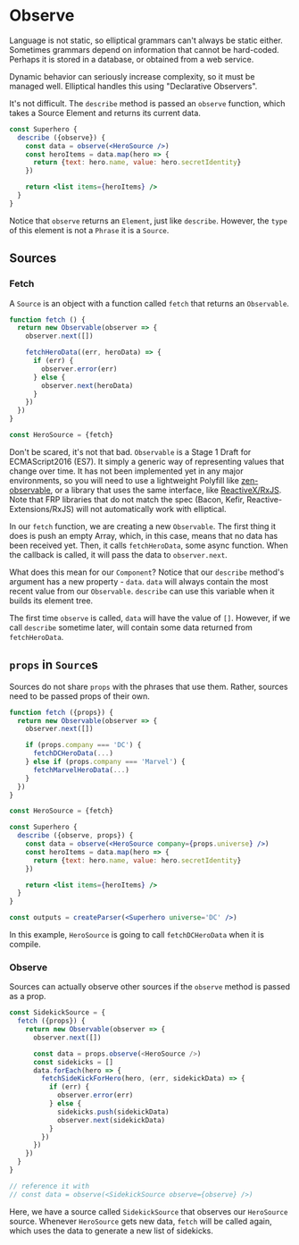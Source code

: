 # Observe

Language is not static, so elliptical grammars can't always be static either.
Sometimes grammars depend on information that cannot be hard-coded. Perhaps
it is stored in a database, or obtained from a web service.

Dynamic behavior can seriously increase complexity,
so it must be managed well. Elliptical handles this using
"Declarative Observers".

It's not difficult. The `describe` method is passed an `observe` function,
which takes a Source Element and returns its current data.

```jsx
const Superhero {
  describe ({observe}) {
    const data = observe(<HeroSource />)
    const heroItems = data.map(hero => {
      return {text: hero.name, value: hero.secretIdentity}
    })

    return <list items={heroItems} />
  }
}
```

Notice that `observe` returns an `Element`, just like `describe`. However,
the `type` of this element is not a `Phrase` it is a `Source`.

## Sources

### Fetch

A `Source` is an object with a function called `fetch`
that returns an `Observable`.

```js
function fetch () {
  return new Observable(observer => {
    observer.next([])

    fetchHeroData((err, heroData) => {
      if (err) {
        observer.error(err)
      } else {
        observer.next(heroData)
      }
    })
  })
}

const HeroSource = {fetch}
```

Don't be scared, it's not that bad. `Observable` is a Stage 1 Draft
for ECMAScript2016 (ES7). It simply a generic way of representing
values that change over time. It has not been implemented yet in any
major environments, so you will need to use a lightweight Polyfill like
[zen-observable](https://github.com/zenparsing/zen-observable), or a library
that uses the same interface, like
[ReactiveX/RxJS](https://github.com/ReactiveX/RxJS). Note that FRP libraries
that do not match the spec (Bacon, Kefir, Reactive-Extensions/RxJS) will
not automatically work with elliptical.

In our `fetch` function, we are creating a new `Observable`.
The first thing it does is
push an empty Array, which, in this case, means that no data
has been received yet. Then, it calls
`fetchHeroData`, some async function. When the callback is called, it will
pass the data to `observer.next`.

What does this mean for our `Component`? Notice that our `describe` method's
argument has a new property - `data`. `data` will always contain the most recent
value from our `Observable`. `describe` can use this variable
when it builds its element tree.

The first time `observe` is called, `data` will have the value of `[]`.
However, if we call `describe` sometime later, will contain some data
returned from `fetchHeroData`.

## `props` in `Source`s

Sources do not share `props` with the phrases that use them. Rather,
sources need to be passed props of their own.

```jsx
function fetch ({props}) {
  return new Observable(observer => {
    observer.next([])

    if (props.company === 'DC') {
      fetchDCHeroData(...)
    } else if (props.company === 'Marvel') {
      fetchMarvelHeroData(...)
    }
  })
}

const HeroSource = {fetch}

const Superhero {
  describe ({observe, props}) {
    const data = observe(<HeroSource company={props.universe} />)
    const heroItems = data.map(hero => {
      return {text: hero.name, value: hero.secretIdentity}
    })

    return <list items={heroItems} />
  }
}

const outputs = createParser(<Superhero universe='DC' />)
```

In this example, `HeroSource` is going to call `fetchDCHeroData` when it
is compile.

### Observe

Sources can actually observe other sources if the `observe` method is passed
as a prop.

```js
const SidekickSource = {
  fetch ({props}) {
    return new Observable(observer => {
      observer.next([])

      const data = props.observe(<HeroSource />)
      const sidekicks = []
      data.forEach(hero => {
        fetchSideKickForHero(hero, (err, sidekickData) => {
          if (err) {
            observer.error(err)
          } else {
            sidekicks.push(sidekickData)
            observer.next(sidekickData)
          }
        })
      })
    })
  }
}

// reference it with
// const data = observe(<SidekickSource observe={observe} />)
```

Here, we have a source called `SidekickSource` that observes our
`HeroSource` source. Whenever `HeroSource` gets new data, `fetch` will
be called again, which uses the data to generate a new list of sidekicks.